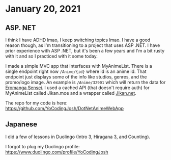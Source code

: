 # January 20, 2021

## ASP. NET

I think I have ADHD lmao, I keep switching topics lmao. I have a good reason though, as I'm transitioning to a project that uses ASP .NET. I have prior experience with ASP .NET, but it's been a few years and I'm a bit rusty with it and so I practiced with it some today.

I made a simple MVC app that interfaces with MyAnimeList. There is a single endpoint right now `/Anime/{id}` where id is an anime id. That endpoint just displays some of the info like studios, genres, and the promo/logo image. An example is `/Anime/32901` which will return the data for [Eromanga Sensei](https://myanimelist.net/anime/32901). I used a cached API (that doesn't require auth) for MyAnimeList called Jikan.moe and a wrapper called [Jikan.net](https://github.com/Ervie/jikan.net).

The repo for my code is here: https://github.com/YoCodingJosh/DotNetAnimeWebApp

## Japanese

I did a few of lessons in Duolingo (Intro 3, Hiragana 3, and Counting).

I forgot to plug my Duolingo profile: https://www.duolingo.com/profile/YoCodingJosh